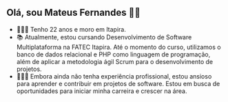 ## Olá, sou Mateus Fernandes 👋🏼

* 👨🏼‍🎓 Tenho 22 anos e moro em Itapira. 
* 📚 Atualmente, estou cursando Desenvolvimento de Software Multiplataforma na FATEC Itapira. Até o momento do curso, utilizamos o banco de dados relacional e PHP como linguagem de programação, além de aplicar a metodologia ágil Scrum para o desenvolvimento de projetos.
* 👨🏼‍💻 Embora ainda não tenha experiência profissional, estou ansioso para aprender e contribuir em projetos de software. Estou em busca de oportunidades para iniciar minha carreira e crescer na área.
